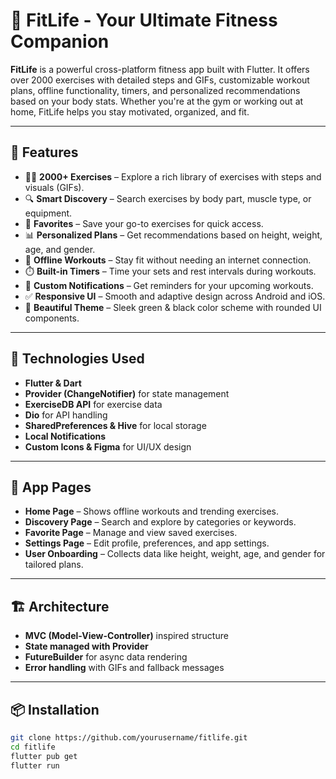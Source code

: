 # 💪 FitLife - Your Ultimate Fitness Companion

**FitLife** is a powerful cross-platform fitness app built with Flutter. It offers over 2000 exercises with detailed steps and GIFs, customizable workout plans, offline functionality, timers, and personalized recommendations based on your body stats. Whether you're at the gym or working out at home, FitLife helps you stay motivated, organized, and fit.

---

## 🚀 Features

- 🏋️‍♂️ **2000+ Exercises** – Explore a rich library of exercises with steps and visuals (GIFs).
- 🔍 **Smart Discovery** – Search exercises by body part, muscle type, or equipment.
- 📁 **Favorites** – Save your go-to exercises for quick access.
- 📊 **Personalized Plans** – Get recommendations based on height, weight, age, and gender.
- 📶 **Offline Workouts** – Stay fit without needing an internet connection.
- ⏱️ **Built-in Timers** – Time your sets and rest intervals during workouts.
- 🔔 **Custom Notifications** – Get reminders for your upcoming workouts.
- ✅ **Responsive UI** – Smooth and adaptive design across Android and iOS.
- 💚 **Beautiful Theme** – Sleek green & black color scheme with rounded UI components.

---

## 🧠 Technologies Used

- **Flutter & Dart**
- **Provider (ChangeNotifier)** for state management
- **ExerciseDB API** for exercise data
- **Dio** for API handling
- **SharedPreferences & Hive** for local storage
- **Local Notifications**
- **Custom Icons & Figma** for UI/UX design

---

## 📱 App Pages

- **Home Page** – Shows offline workouts and trending exercises.
- **Discovery Page** – Search and explore by categories or keywords.
- **Favorite Page** – Manage and view saved exercises.
- **Settings Page** – Edit profile, preferences, and app settings.
- **User Onboarding** – Collects data like height, weight, age, and gender for tailored plans.

---

## 🏗️ Architecture

- **MVC (Model-View-Controller)** inspired structure
- **State managed with Provider**
- **FutureBuilder** for async data rendering
- **Error handling** with GIFs and fallback messages

---

## 📦 Installation

```bash
git clone https://github.com/yourusername/fitlife.git
cd fitlife
flutter pub get
flutter run
